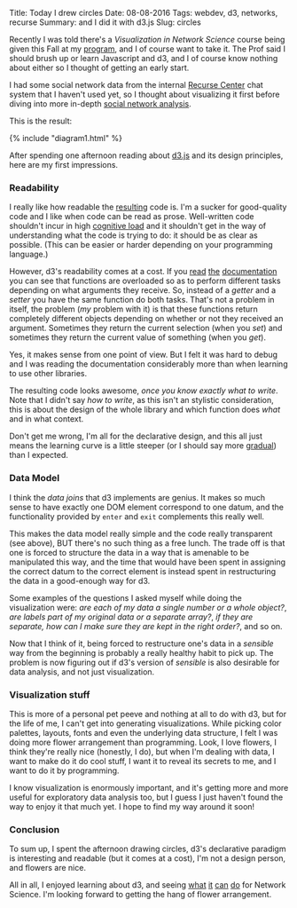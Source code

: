 Title: Today I drew circles
Date: 08-08-2016
Tags: webdev, d3, networks, recurse
Summary: and I did it with d3.js
Slug: circles

Recently I was told there's a *Visualization in Network Science* course
being given this Fall at my
[program](http://www.networkscienceinstitute.org), and I of course want to
take it.  The Prof said I should brush up or learn Javascript and d3, and I
of course know nothing about either so I thought of getting an early start.

I had some social network data from the internal
[Recurse Center](https://www.recurse.com) chat system that I haven't used
yet, so I thought about visualizing it first before diving into more
in-depth
[social network analysis](https://en.wikipedia.org/wiki/Social_network_analysis).

This is the result:

{% include "diagram1.html" %}


After spending one afternoon reading about [d3.js](https://d3js.org/) and
its design principles, here are my first impressions.


### Readability

I really like how readable the
[resulting](https://bl.ocks.org/mbostock/4062045) code is.  I'm a sucker
for good-quality code and I like when code can be read as prose.
Well-written code shouldn't incur in high
[cognitive load](http://chrismm.com/blog/writing-good-code-reduce-the-cognitive-load/)
and it shouldn't get in the way of understanding what the code is trying to
do: it should be as clear as possible.  (This can be easier or harder
depending on your programming language.)

However, d3's readability comes at a cost.  If you
[read](https://github.com/d3/d3-scale/blob/master/README.md#continuous_domain)
[the](https://github.com/d3/d3-selection#selection_attr)
[documentation](https://github.com/d3/d3-force#simulation_alpha) you can
see that functions are overloaded so as to perform different tasks
depending on what arguments they receive.  So, instead of a *getter* and a
*setter* you have the same function do both tasks.  That's not a problem in
itself, the problem (*my* problem with it) is that these functions return
completely different objects depending on whether or not they received an
argument.  Sometimes they return the current selection (when you *set*) and
sometimes they return the current value of something (when you *get*).

Yes, it makes sense from one point of view.  But I felt it was hard to
debug and I was reading the documentation considerably more than when
learning to use other libraries.

The resulting code looks awesome, *once you know exactly what to write*.
Note that I didn't say *how to write*, as this isn't an stylistic
consideration, this is about the design of the whole library and which
function does *what* and in what context.

Don't get me wrong, I'm all for the declarative design, and this all just
means the learning curve is a little steeper (or I should say more
[gradual](http://english.stackexchange.com/a/6226)) than I expected.


### Data Model

I think the *data joins* that d3 implements are genius.  It makes so much
sense to have exactly one DOM element correspond to one datum, and the
functionality provided by `enter` and `exit` complements this really well.

This makes the data model really simple and the code really transparent
(see above), BUT there's no such thing as a free lunch.  The trade off is
that one is forced to structure the data in a way that is amenable to be
manipulated this way, and the time that would have been spent in assigning
the correct datum to the correct element is instead spent in restructuring
the data in a good-enough way for d3.

Some examples of the questions I asked myself while doing the visualization
were: *are each of my data a single number or a whole object?*, *are labels
part of my original data or a separate array?*, *if they are separate, how
can I make sure they are kept in the right order?*, and so on.

Now that I think of it, being forced to restructure one's data in a
*sensible* way from the beginning is probably a really healthy habit to
pick up.  The problem is now figuring out if d3's version of *sensible* is
also desirable for data analysis, and not just visualization.


### Visualization stuff

This is more of a personal pet peeve and nothing at all to do with d3, but
for the life of me, I can't get into generating visualizations.  While
picking color palettes, layouts, fonts and even the underlying data
structure, I felt I was doing more flower arrangement than programming.
Look, I love flowers, I think they're really nice (honestly, I do), but
when I'm dealing with data, I want to make do it do cool stuff, I want it
to reveal its secrets to me, and I want to do it by programming.

I know visualization is enormously important, and it's getting more and
more useful for exploratory data analysis too, but I guess I just haven't
found the way to enjoy it that much yet.  I hope to find my way around it
soon!


### Conclusion

To sum up, I spent the afternoon drawing circles, d3's declarative paradigm
is interesting and readable (but it comes at a cost), I'm not a design
person, and flowers are nice.

All in all, I enjoyed learning about d3, and seeing
[what](https://bl.ocks.org/mbostock/4062045)
[it](https://bost.ocks.org/mike/miserables/)
[can](https://bl.ocks.org/mbostock/afecf1ce04644ad9036ca146d2084895)
[do](https://bl.ocks.org/mbostock/2e12b0bd732e7fe4000e2d11ecab0268) for
Network Science. I'm looking forward to getting the hang of flower
arrangement.
